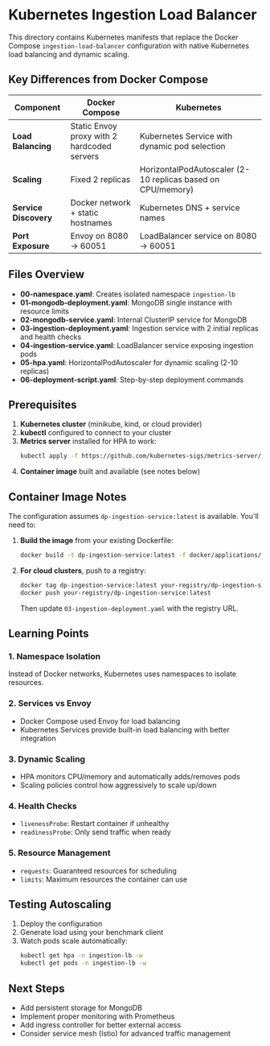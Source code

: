 # Kubernetes Ingestion Load Balancer

This directory contains Kubernetes manifests that replace the Docker Compose `ingestion-load-balancer` configuration with native Kubernetes load balancing and dynamic scaling.

## Key Differences from Docker Compose

| Component | Docker Compose | Kubernetes |
|-----------|----------------|------------|
| **Load Balancing** | Static Envoy proxy with 2 hardcoded servers | Kubernetes Service with dynamic pod selection |
| **Scaling** | Fixed 2 replicas | HorizontalPodAutoscaler (2-10 replicas based on CPU/memory) |
| **Service Discovery** | Docker network + static hostnames | Kubernetes DNS + service names |
| **Port Exposure** | Envoy on 8080 → 60051 | LoadBalancer service on 8080 → 60051 |

## Files Overview

- **00-namespace.yaml**: Creates isolated namespace `ingestion-lb`
- **01-mongodb-deployment.yaml**: MongoDB single instance with resource limits
- **02-mongodb-service.yaml**: Internal ClusterIP service for MongoDB
- **03-ingestion-deployment.yaml**: Ingestion service with 2 initial replicas and health checks
- **04-ingestion-service.yaml**: LoadBalancer service exposing ingestion pods
- **05-hpa.yaml**: HorizontalPodAutoscaler for dynamic scaling (2-10 replicas)
- **06-deployment-script.yaml**: Step-by-step deployment commands

## Prerequisites

1. **Kubernetes cluster** (minikube, kind, or cloud provider)
2. **kubectl** configured to connect to your cluster
3. **Metrics server** installed for HPA to work:
   ```bash
   kubectl apply -f https://github.com/kubernetes-sigs/metrics-server/releases/latest/download/components.yaml
   ```
4. **Container image** built and available (see notes below)

## Container Image Notes

The configuration assumes `dp-ingestion-service:latest` is available. You'll need to:

1. **Build the image** from your existing Dockerfile:
   ```bash
   docker build -t dp-ingestion-service:latest -f docker/applications/JavaApp/Dockerfile .
   ```

2. **For cloud clusters**, push to a registry:
   ```bash
   docker tag dp-ingestion-service:latest your-registry/dp-ingestion-service:latest
   docker push your-registry/dp-ingestion-service:latest
   ```
   Then update `03-ingestion-deployment.yaml` with the registry URL.

## Learning Points

### 1. **Namespace Isolation**
Instead of Docker networks, Kubernetes uses namespaces to isolate resources.

### 2. **Services vs Envoy**
- Docker Compose used Envoy for load balancing
- Kubernetes Services provide built-in load balancing with better integration

### 3. **Dynamic Scaling**
- HPA monitors CPU/memory and automatically adds/removes pods
- Scaling policies control how aggressively to scale up/down

### 4. **Health Checks**
- `livenessProbe`: Restart container if unhealthy
- `readinessProbe`: Only send traffic when ready

### 5. **Resource Management**
- `requests`: Guaranteed resources for scheduling
- `limits`: Maximum resources the container can use

## Testing Autoscaling

1. Deploy the configuration
2. Generate load using your benchmark client
3. Watch pods scale automatically:
   ```bash
   kubectl get hpa -n ingestion-lb -w
   kubectl get pods -n ingestion-lb -w
   ```

## Next Steps

- Add persistent storage for MongoDB
- Implement proper monitoring with Prometheus
- Add ingress controller for better external access
- Consider service mesh (Istio) for advanced traffic management